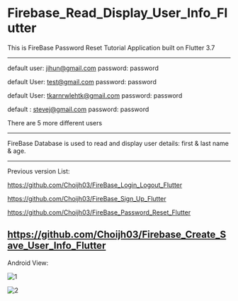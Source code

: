 # Firebase_Read_Display_User_Info_Flutter

This is FireBase Password Reset Tutorial Application built on Flutter 3.7

-------------------------------------------------------------------------------------

default user: jihun@gmail.com password: password

default User: test@gmail.com password: password

default User: tkarnrwlehtk@gmail.com password: password

default : stevej@gmail.com password: password

There are 5 more different users

-------------------------------------------------------------------------------------

FireBase Database is used to read and display user details: first & last name & age.

-------------------------------------------------------------------------------------

Previous version List:

https://github.com/Choijh03/FireBase_Login_Logout_Flutter

https://github.com/Choijh03/FireBase_Sign_Up_Flutter

https://github.com/Choijh03/FireBase_Password_Reset_Flutter

https://github.com/Choijh03/Firebase_Create_Save_User_Info_Flutter
-------------------------------------------------------------------------------------

Android View:

![1](https://user-images.githubusercontent.com/98497929/226238318-ed298d53-62af-4776-9db6-cc272066b774.PNG)

![2](https://user-images.githubusercontent.com/98497929/226238330-ed018c77-ed89-4531-a5bb-c1bdf6bbbd0c.PNG)




